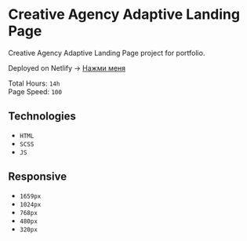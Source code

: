 # Creative Agency Adaptive Landing Page

Creative Agency Adaptive Landing Page project for portfolio.

Deployed on Netlify ->
[Нажми меня](https://designcrea.netlify.app/)

Total Hours: `14h`                                                                            
Page Speed: `100`


## Technologies
- `HTML`
- `SCSS`
- `JS`

## Responsive
- `1659px`
- `1024px`
- `768px`
- `480px`
- `320px`
